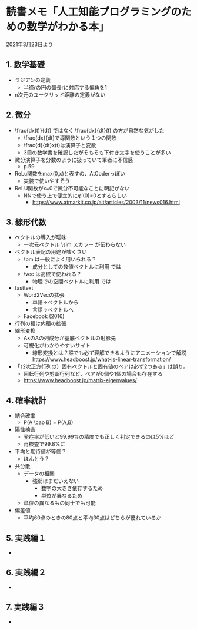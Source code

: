 # 読書メモ「人工知能プログラミングのための数学がわかる本」
2021年3月23日より

## 1. 数学基礎
- ラジアンの定義
    - 半径rの円の弧長rに対応する偏角を1
- n次元のユークリッド距離の定義がない

## 2. 微分
- \frac{dx(t)}{dt} ではなく \frac{dx}{dt}(t) の方が自然な気がした
    - \frac{dx}{dt}で導関数という１つの関数
    - \frac{d}{dt}x(t)は演算子と変数
    - 3冊の数学書を確認したがそもそも下付き文字を使うことが多い
- 微分演算子を分数のように扱っていて筆者に不信感
    - p.59
- ReLu関数をmax(0,x)と表すの、AtCoderっぽい
    - 実装で使いやすそう
- ReLU関数がx=0で微分不可能なことに明記がない
    - NNで使う上で便宜的にφ’(0)=0とするらしい
        - https://www.atmarkit.co.jp/ait/articles/2003/11/news016.html

## 3. 線形代数
- ベクトルの導入が曖昧
    - 一次元ベクトル \sim スカラー が伝わらない
- ベクトル表記の用途が嘘くさい
    - \bm は一般によく用いられる？
        - 成分としての数値ベクトルに利用 では
    - \vec は高校で使われる？
        - 物理での空間ベクトルに利用 では
- fasttext
    - Word2Vecの拡張
        - 単語->ベクトルから
        - 言語->ベクトルへ
    - Facebook (2016)
- 行列の積は内積の拡張
- 線形変換
    - AxのAの列成分が基底ベクトルの射影先
    - 可視化がわかりやすいサイト
        - 線形変換とは？誰でも必ず理解できるようにアニメーションで解説 https://www.headboost.jp/what-is-linear-transformation/ 
- 「（2次正方行列の）固有ベクトルと固有値のペアは必ず2つある」は誤り。
    - 回転行列や剪断行列など、ペアが0個や1個の場合も存在する
    - https://www.headboost.jp/matrix-eigenvalues/

## 4. 確率統計
- 結合確率
    - P(A \cap B) = P(A,B)
- 陽性検査
    - 発症率が低いと99.99%の精度でも正しく判定できるのは5%ほど
    - 再検査で99.8%に
- 平均と期待値が等価？
    - ほんとう？
- 共分散
    - データの相関
        - 強弱はまだいえない
            - 数字の大きさ依存するため
            - 単位が異なるため
    - 単位の異なるもの同士でも可能
- 偏差値
    - 平均60点のときの80点と平均30点はどちらが優れているか

## 5. 実践編１
- 

## 6. 実践編２
- 

## 7. 実践編３
- 

